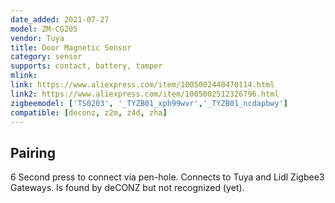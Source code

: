 ```yaml
---
date_added: 2021-07-27
model: ZM-CG205
vendor: Tuya
title: Door Magnetic Sensor
category: sensor
supports: contact, battery, tamper
mlink: 
link: https://www.aliexpress.com/item/1005002440470114.html 
link2: https://www.aliexpress.com/item/1005002512326796.html
zigbeemodel: ['TS0203', '_TYZB01_xph99wvr','_TYZB01_ncdapbwy']
compatible: [deconz, z2m, z4d, zha]
---
```


## Pairing
6 Second press to connect via pen-hole. Connects to Tuya and Lidl Zigbee3 Gateways. Is found by deCONZ but not recognized (yet).  
